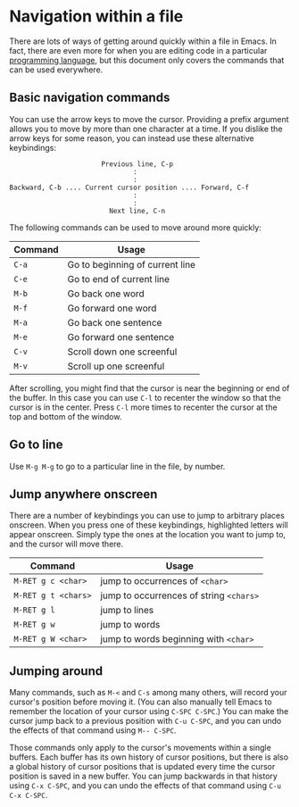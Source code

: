 # Navigation within a file

There are lots of ways of getting around quickly within a file in
Emacs. In fact, there are even more for when you are editing code in a
particular [programming language], but this document only covers the
commands that can be used everywhere.

[programming language]: programming.md

## Basic navigation commands

You can use the arrow keys to move the cursor. Providing a prefix
argument allows you to move by more than one character at a time. If
you dislike the arrow keys for some reason, you can instead use these
alternative keybindings:

                           Previous line, C-p
                                   :
                                   :
    Backward, C-b .... Current cursor position .... Forward, C-f
                                   :
                                   :
                             Next line, C-n

The following commands can be used to move around more quickly:

| Command | Usage                           |
| ------- | ------------------------------- |
| `C-a`   | Go to beginning of current line |
| `C-e`   | Go to end of current line       |
| `M-b`   | Go back one word                |
| `M-f`   | Go forward one word             |
| `M-a`   | Go back one sentence            |
| `M-e`   | Go forward one sentence         |
| `C-v`   | Scroll down one screenful       |
| `M-v`   | Scroll up one screenful         |

After scrolling, you might find that the cursor is near the beginning
or end of the buffer. In this case you can use `C-l` to recenter the
window so that the cursor is in the center. Press `C-l` more times to
recenter the cursor at the top and bottom of the window.

## Go to line

Use `M-g M-g` to go to a particular line in the file, by number.

## Jump anywhere onscreen

There are a number of keybindings you can use to jump to arbitrary
places onscreen. When you press one of these keybindings, highlighted
letters will appear onscreen. Simply type the ones at the location you
want to jump to, and the cursor will move there.

| Command             | Usage                                   |
| ------------------- | --------------------------------------- |
| `M-RET g c <char>`  | jump to occurrences of `<char>`         |
| `M-RET g t <chars>` | jump to occurrences of string `<chars>` |
| `M-RET g l`         | jump to lines                           |
| `M-RET g w`         | jump to words                           |
| `M-RET g W <char>`  | jump to words beginning with `<char>`   |

## Jumping around

Many commands, such as `M-<` and `C-s` among many others, will record
your cursor's position before moving it. (You can also manually tell
Emacs to remember the location of your cursor using `C-SPC C-SPC`.)
You can make the cursor jump back to a previous position with `C-u
C-SPC`, and you can undo the effects of that command using `M--
C-SPC`.

Those commands only apply to the cursor's movements within a single
buffers. Each buffer has its own history of cursor positions, but
there is also a global history of cursor positions that is updated
every time the cursor position is saved in a new buffer. You can jump
backwards in that history using `C-x C-SPC`, and you can undo the
effects of that command using `C-u C-x C-SPC`.
